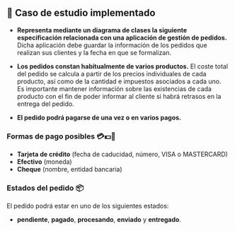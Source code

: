 ## 📘 Caso de estudio implementado

- **Representa mediante un diagrama de clases la siguiente especificación relacionada con una aplicación de gestión de pedidos.** Dicha aplicación debe guardar la información de los pedidos que realizan sus clientes y la fecha en que se formalizan.
  
- **Los pedidos constan habitualmente de varios productos.** El coste total del pedido se calcula a partir de los precios individuales de cada producto, así como de la cantidad e impuestos asociados a cada uno. Es importante mantener información sobre las existencias de cada producto con el fin de poder informar al cliente si habrá retrasos en la entrega del pedido.

- **El pedido podrá pagarse de una vez o en varios pagos.**

### Formas de pago posibles 💳💵📄

- **Tarjeta de crédito** (fecha de caducidad, número, VISA o MASTERCARD)
- **Efectivo** (moneda)
- **Cheque** (nombre, entidad bancaria)

### Estados del pedido 📦

El pedido podrá estar en uno de los siguientes estados:

- **pendiente**, **pagado**, **procesando**, **enviado** y **entregado**.
